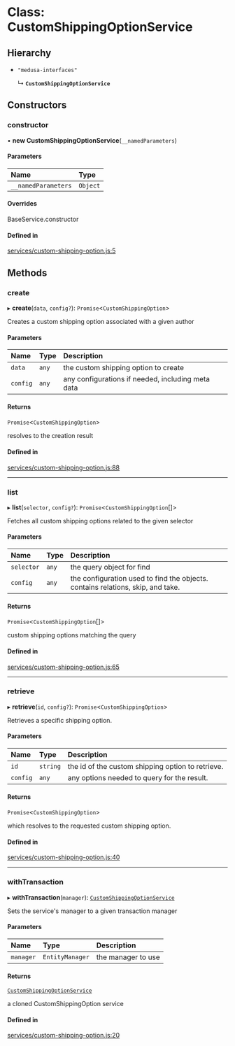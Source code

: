 # Class: CustomShippingOptionService

## Hierarchy

- `"medusa-interfaces"`

  ↳ **`CustomShippingOptionService`**

## Constructors

### constructor

• **new CustomShippingOptionService**(`__namedParameters`)

#### Parameters

| Name                | Type     |
| :------------------ | :------- |
| `__namedParameters` | `Object` |

#### Overrides

BaseService.constructor

#### Defined in

[services/custom-shipping-option.js:5](https://github.com/medusajs/medusa/blob/2d3e404f/packages/medusa/src/services/custom-shipping-option.js#L5)

## Methods

### create

▸ **create**(`data`, `config?`): `Promise`<`CustomShippingOption`\>

Creates a custom shipping option associated with a given author

#### Parameters

| Name     | Type  | Description                                       |
| :------- | :---- | :------------------------------------------------ |
| `data`   | `any` | the custom shipping option to create              |
| `config` | `any` | any configurations if needed, including meta data |

#### Returns

`Promise`<`CustomShippingOption`\>

resolves to the creation result

#### Defined in

[services/custom-shipping-option.js:88](https://github.com/medusajs/medusa/blob/2d3e404f/packages/medusa/src/services/custom-shipping-option.js#L88)

---

### list

▸ **list**(`selector`, `config?`): `Promise`<`CustomShippingOption`[]\>

Fetches all custom shipping options related to the given selector

#### Parameters

| Name       | Type  | Description                                                                     |
| :--------- | :---- | :------------------------------------------------------------------------------ |
| `selector` | `any` | the query object for find                                                       |
| `config`   | `any` | the configuration used to find the objects. contains relations, skip, and take. |

#### Returns

`Promise`<`CustomShippingOption`[]\>

custom shipping options matching the query

#### Defined in

[services/custom-shipping-option.js:65](https://github.com/medusajs/medusa/blob/2d3e404f/packages/medusa/src/services/custom-shipping-option.js#L65)

---

### retrieve

▸ **retrieve**(`id`, `config?`): `Promise`<`CustomShippingOption`\>

Retrieves a specific shipping option.

#### Parameters

| Name     | Type     | Description                                       |
| :------- | :------- | :------------------------------------------------ |
| `id`     | `string` | the id of the custom shipping option to retrieve. |
| `config` | `any`    | any options needed to query for the result.       |

#### Returns

`Promise`<`CustomShippingOption`\>

which resolves to the requested custom shipping option.

#### Defined in

[services/custom-shipping-option.js:40](https://github.com/medusajs/medusa/blob/2d3e404f/packages/medusa/src/services/custom-shipping-option.js#L40)

---

### withTransaction

▸ **withTransaction**(`manager`): [`CustomShippingOptionService`](CustomShippingOptionService.md)

Sets the service's manager to a given transaction manager

#### Parameters

| Name      | Type            | Description        |
| :-------- | :-------------- | :----------------- |
| `manager` | `EntityManager` | the manager to use |

#### Returns

[`CustomShippingOptionService`](CustomShippingOptionService.md)

a cloned CustomShippingOption service

#### Defined in

[services/custom-shipping-option.js:20](https://github.com/medusajs/medusa/blob/2d3e404f/packages/medusa/src/services/custom-shipping-option.js#L20)
